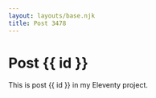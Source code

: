 ```yaml
---
layout: layouts/base.njk
title: Post 3478
---
```


# Post {{ id }}

This is post {{ id }} in my Eleventy project.
